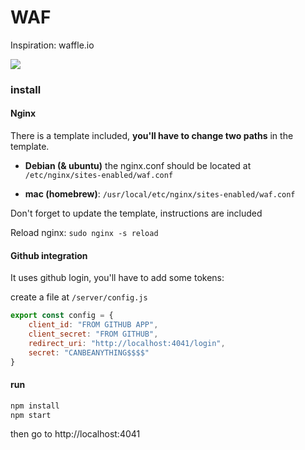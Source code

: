 # WAF

Inspiration: waffle.io


![](https://s3-eu-west-1.amazonaws.com/uploads-eu.hipchat.com/106644/786095/R0uqVbH2DgtYYCX/waf_network_todo2.gif)


### install

#### Nginx

There is a template included, **you'll have to change two paths** in the template.

- **Debian (& ubuntu)** the nginx.conf should be located at `/etc/nginx/sites-enabled/waf.conf`

- **mac (homebrew)**: `/usr/local/etc/nginx/sites-enabled/waf.conf`

Don't forget to update the template, instructions are included

Reload nginx: `sudo nginx -s reload`


#### Github integration

It uses github login, you'll have to add some tokens:


create a file at `/server/config.js`

```javascript
export const config = {
    client_id: "FROM GITHUB APP",
    client_secret: "FROM GITHUB",
    redirect_uri: "http://localhost:4041/login",
    secret: "CANBEANYTHING$$$$"
}
```

#### run

``` bash
npm install
npm start
```

then go to http://localhost:4041




